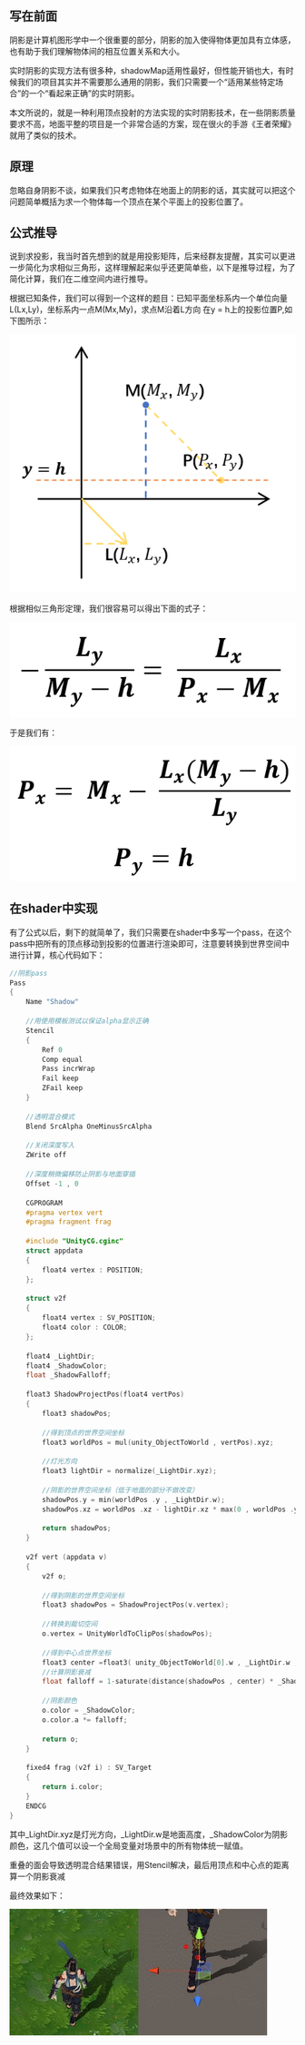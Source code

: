 ## **写在前面**

阴影是计算机图形学中一个很重要的部分，阴影的加入使得物体更加具有立体感，也有助于我们理解物体间的相互位置关系和大小。

实时阴影的实现方法有很多种，shadowMap适用性最好，但性能开销也大，有时候我们的项目其实并不需要那么通用的阴影，我们只需要一个“适用某些特定场合”的一个“看起来正确”的实时阴影。

本文所说的，就是一种利用顶点投射的方法实现的实时阴影技术，在一些阴影质量要求不高，地面平整的项目是一个非常合适的方案，现在很火的手游《王者荣耀》就用了类似的技术。

## **原理**

忽略自身阴影不谈，如果我们只考虑物体在地面上的阴影的话，其实就可以把这个问题简单概括为求一个物体每一个顶点在某个平面上的投影位置了。



## **公式推导**

说到求投影，我当时首先想到的就是用投影矩阵，后来经群友提醒，其实可以更进一步简化为求相似三角形，这样理解起来似乎还更简单些，以下是推导过程，为了简化计算，我们在二维空间内进行推导。

根据已知条件，我们可以得到一个这样的题目：已知平面坐标系内一个单位向量L(Lx,Ly)，坐标系内一点M(Mx,My)，求点M沿着L方向 在y = h上的投影位置P,如下图所示：



![img](%E5%B9%B3%E9%9D%A2%E9%98%B4%E5%BD%B1.assets/v2-a12667a702db2b66f9a2b1d0c3c9076a_720w.jpg)

根据相似三角形定理，我们很容易可以得出下面的式子：



![img](%E5%B9%B3%E9%9D%A2%E9%98%B4%E5%BD%B1.assets/v2-929fa623e4ab0425254142fc66cb5b8f_720w.jpg)

于是我们有：

![img](%E5%B9%B3%E9%9D%A2%E9%98%B4%E5%BD%B1.assets/v2-ac790ce5169633450d69f4cc601a2da5_720w.jpg)

## **在shader中实现**

有了公式以后，剩下的就简单了，我们只需要在shader中多写一个pass，在这个pass中把所有的顶点移动到投影的位置进行渲染即可，注意要转换到世界空间中进行计算，核心代码如下：



```c
//阴影pass
Pass
{
	Name "Shadow"

	//用使用模板测试以保证alpha显示正确
	Stencil
	{
		Ref 0
		Comp equal
		Pass incrWrap
		Fail keep
		ZFail keep
	}

	//透明混合模式
	Blend SrcAlpha OneMinusSrcAlpha

	//关闭深度写入
	ZWrite off

	//深度稍微偏移防止阴影与地面穿插
	Offset -1 , 0

	CGPROGRAM
	#pragma vertex vert
	#pragma fragment frag

	#include "UnityCG.cginc"
	struct appdata
	{
		float4 vertex : POSITION;
	};

	struct v2f
	{
		float4 vertex : SV_POSITION;
		float4 color : COLOR;
	};

	float4 _LightDir;
	float4 _ShadowColor;
	float _ShadowFalloff;

	float3 ShadowProjectPos(float4 vertPos)
	{
		float3 shadowPos;

		//得到顶点的世界空间坐标
		float3 worldPos = mul(unity_ObjectToWorld , vertPos).xyz;

		//灯光方向
		float3 lightDir = normalize(_LightDir.xyz);

		//阴影的世界空间坐标（低于地面的部分不做改变）
		shadowPos.y = min(worldPos .y , _LightDir.w);
		shadowPos.xz = worldPos .xz - lightDir.xz * max(0 , worldPos .y - _LightDir.w) / lightDir.y; 

		return shadowPos;
	}

	v2f vert (appdata v)
	{
		v2f o;

		//得到阴影的世界空间坐标
		float3 shadowPos = ShadowProjectPos(v.vertex);

		//转换到裁切空间
		o.vertex = UnityWorldToClipPos(shadowPos);

		//得到中心点世界坐标
		float3 center =float3( unity_ObjectToWorld[0].w , _LightDir.w , unity_ObjectToWorld[2].w);
		//计算阴影衰减
		float falloff = 1-saturate(distance(shadowPos , center) * _ShadowFalloff);

		//阴影颜色
		o.color = _ShadowColor; 
		o.color.a *= falloff;

		return o;
	}

	fixed4 frag (v2f i) : SV_Target
	{
		return i.color;
	}
	ENDCG
}
```



其中_LightDir.xyz是灯光方向，_LightDir.w是地面高度，_ShadowColor为阴影颜色，这几个值可以设一个全局变量对场景中的所有物体统一赋值。

重叠的面会导致透明混合结果错误，用Stencil解决，最后用顶点和中心点的距离算一个阴影衰减



最终效果如下：

![img](%E5%B9%B3%E9%9D%A2%E9%98%B4%E5%BD%B1.assets/v2-f96e3843e24d417d2225f33719508bac_b.jpg)![img](%E5%B9%B3%E9%9D%A2%E9%98%B4%E5%BD%B1.assets/v2-919c1418f64d484cbdf452e00f793df8_b.jpg)